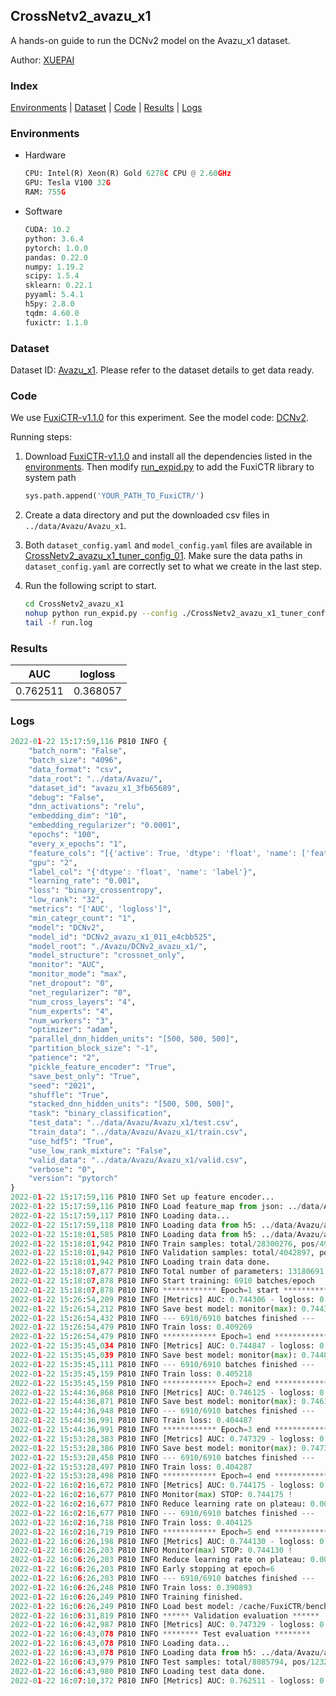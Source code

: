 ## CrossNetv2_avazu_x1

A hands-on guide to run the DCNv2 model on the Avazu_x1 dataset.

Author: [XUEPAI](https://github.com/xue-pai)

### Index
[Environments](#Environments) | [Dataset](#Dataset) | [Code](#Code) | [Results](#Results) | [Logs](#Logs)

### Environments
+ Hardware

  ```python
  CPU: Intel(R) Xeon(R) Gold 6278C CPU @ 2.60GHz
  GPU: Tesla V100 32G
  RAM: 755G

  ```

+ Software

  ```python
  CUDA: 10.2
  python: 3.6.4
  pytorch: 1.0.0
  pandas: 0.22.0
  numpy: 1.19.2
  scipy: 1.5.4
  sklearn: 0.22.1
  pyyaml: 5.4.1
  h5py: 2.8.0
  tqdm: 4.60.0
  fuxictr: 1.1.0

  ```

### Dataset
Dataset ID: [Avazu_x1](https://github.com/openbenchmark/BARS/blob/master/ctr_prediction/datasets/Avazu/README.md#Avazu_x1). Please refer to the dataset details to get data ready.

### Code

We use [FuxiCTR-v1.1.0](https://github.com/xue-pai/FuxiCTR/tree/v1.1.0) for this experiment. See the model code: [DCNv2](https://github.com/xue-pai/FuxiCTR/blob/v1.1.0/fuxictr/pytorch/models/DCNv2.py).

Running steps:

1. Download [FuxiCTR-v1.1.0](https://github.com/xue-pai/FuxiCTR/archive/refs/tags/v1.1.0.zip) and install all the dependencies listed in the [environments](#environments). Then modify [run_expid.py](./run_expid.py#L5) to add the FuxiCTR library to system path
    
    ```python
    sys.path.append('YOUR_PATH_TO_FuxiCTR/')
    ```

2. Create a data directory and put the downloaded csv files in `../data/Avazu/Avazu_x1`.

3. Both `dataset_config.yaml` and `model_config.yaml` files are available in [CrossNetv2_avazu_x1_tuner_config_01](./CrossNetv2_avazu_x1_tuner_config_01). Make sure the data paths in `dataset_config.yaml` are correctly set to what we create in the last step.

4. Run the following script to start.

    ```bash
    cd CrossNetv2_avazu_x1
    nohup python run_expid.py --config ./CrossNetv2_avazu_x1_tuner_config_01 --expid DCNv2_avazu_x1_011_e4cbb525 --gpu 0 > run.log &
    tail -f run.log
    ```

### Results

| AUC | logloss  |
|:--------------------:|:--------------------:|
| 0.762511 | 0.368057  |


### Logs
```python
2022-01-22 15:17:59,116 P810 INFO {
    "batch_norm": "False",
    "batch_size": "4096",
    "data_format": "csv",
    "data_root": "../data/Avazu/",
    "dataset_id": "avazu_x1_3fb65689",
    "debug": "False",
    "dnn_activations": "relu",
    "embedding_dim": "10",
    "embedding_regularizer": "0.0001",
    "epochs": "100",
    "every_x_epochs": "1",
    "feature_cols": "[{'active': True, 'dtype': 'float', 'name': ['feat_1', 'feat_2', 'feat_3', 'feat_4', 'feat_5', 'feat_6', 'feat_7', 'feat_8', 'feat_9', 'feat_10', 'feat_11', 'feat_12', 'feat_13', 'feat_14', 'feat_15', 'feat_16', 'feat_17', 'feat_18', 'feat_19', 'feat_20', 'feat_21', 'feat_22'], 'type': 'categorical'}]",
    "gpu": "2",
    "label_col": "{'dtype': 'float', 'name': 'label'}",
    "learning_rate": "0.001",
    "loss": "binary_crossentropy",
    "low_rank": "32",
    "metrics": "['AUC', 'logloss']",
    "min_categr_count": "1",
    "model": "DCNv2",
    "model_id": "DCNv2_avazu_x1_011_e4cbb525",
    "model_root": "./Avazu/DCNv2_avazu_x1/",
    "model_structure": "crossnet_only",
    "monitor": "AUC",
    "monitor_mode": "max",
    "net_dropout": "0",
    "net_regularizer": "0",
    "num_cross_layers": "4",
    "num_experts": "4",
    "num_workers": "3",
    "optimizer": "adam",
    "parallel_dnn_hidden_units": "[500, 500, 500]",
    "partition_block_size": "-1",
    "patience": "2",
    "pickle_feature_encoder": "True",
    "save_best_only": "True",
    "seed": "2021",
    "shuffle": "True",
    "stacked_dnn_hidden_units": "[500, 500, 500]",
    "task": "binary_classification",
    "test_data": "../data/Avazu/Avazu_x1/test.csv",
    "train_data": "../data/Avazu/Avazu_x1/train.csv",
    "use_hdf5": "True",
    "use_low_rank_mixture": "False",
    "valid_data": "../data/Avazu/Avazu_x1/valid.csv",
    "verbose": "0",
    "version": "pytorch"
}
2022-01-22 15:17:59,116 P810 INFO Set up feature encoder...
2022-01-22 15:17:59,116 P810 INFO Load feature_map from json: ../data/Avazu/avazu_x1_3fb65689/feature_map.json
2022-01-22 15:17:59,117 P810 INFO Loading data...
2022-01-22 15:17:59,118 P810 INFO Loading data from h5: ../data/Avazu/avazu_x1_3fb65689/train.h5
2022-01-22 15:18:01,585 P810 INFO Loading data from h5: ../data/Avazu/avazu_x1_3fb65689/valid.h5
2022-01-22 15:18:01,942 P810 INFO Train samples: total/28300276, pos/4953382, neg/23346894, ratio/17.50%, blocks/1
2022-01-22 15:18:01,942 P810 INFO Validation samples: total/4042897, pos/678699, neg/3364198, ratio/16.79%, blocks/1
2022-01-22 15:18:01,942 P810 INFO Loading train data done.
2022-01-22 15:18:07,877 P810 INFO Total number of parameters: 13180691.
2022-01-22 15:18:07,878 P810 INFO Start training: 6910 batches/epoch
2022-01-22 15:18:07,878 P810 INFO ************ Epoch=1 start ************
2022-01-22 15:26:54,209 P810 INFO [Metrics] AUC: 0.744306 - logloss: 0.398425
2022-01-22 15:26:54,212 P810 INFO Save best model: monitor(max): 0.744306
2022-01-22 15:26:54,432 P810 INFO --- 6910/6910 batches finished ---
2022-01-22 15:26:54,479 P810 INFO Train loss: 0.409269
2022-01-22 15:26:54,479 P810 INFO ************ Epoch=1 end ************
2022-01-22 15:35:45,034 P810 INFO [Metrics] AUC: 0.744847 - logloss: 0.396355
2022-01-22 15:35:45,039 P810 INFO Save best model: monitor(max): 0.744847
2022-01-22 15:35:45,111 P810 INFO --- 6910/6910 batches finished ---
2022-01-22 15:35:45,159 P810 INFO Train loss: 0.405218
2022-01-22 15:35:45,159 P810 INFO ************ Epoch=2 end ************
2022-01-22 15:44:36,868 P810 INFO [Metrics] AUC: 0.746125 - logloss: 0.397151
2022-01-22 15:44:36,871 P810 INFO Save best model: monitor(max): 0.746125
2022-01-22 15:44:36,948 P810 INFO --- 6910/6910 batches finished ---
2022-01-22 15:44:36,991 P810 INFO Train loss: 0.404487
2022-01-22 15:44:36,991 P810 INFO ************ Epoch=3 end ************
2022-01-22 15:53:28,383 P810 INFO [Metrics] AUC: 0.747329 - logloss: 0.396326
2022-01-22 15:53:28,386 P810 INFO Save best model: monitor(max): 0.747329
2022-01-22 15:53:28,458 P810 INFO --- 6910/6910 batches finished ---
2022-01-22 15:53:28,497 P810 INFO Train loss: 0.404287
2022-01-22 15:53:28,498 P810 INFO ************ Epoch=4 end ************
2022-01-22 16:02:16,672 P810 INFO [Metrics] AUC: 0.744175 - logloss: 0.396730
2022-01-22 16:02:16,677 P810 INFO Monitor(max) STOP: 0.744175 !
2022-01-22 16:02:16,677 P810 INFO Reduce learning rate on plateau: 0.000100
2022-01-22 16:02:16,677 P810 INFO --- 6910/6910 batches finished ---
2022-01-22 16:02:16,718 P810 INFO Train loss: 0.404125
2022-01-22 16:02:16,719 P810 INFO ************ Epoch=5 end ************
2022-01-22 16:06:26,198 P810 INFO [Metrics] AUC: 0.744130 - logloss: 0.397730
2022-01-22 16:06:26,203 P810 INFO Monitor(max) STOP: 0.744130 !
2022-01-22 16:06:26,203 P810 INFO Reduce learning rate on plateau: 0.000010
2022-01-22 16:06:26,203 P810 INFO Early stopping at epoch=6
2022-01-22 16:06:26,203 P810 INFO --- 6910/6910 batches finished ---
2022-01-22 16:06:26,248 P810 INFO Train loss: 0.390893
2022-01-22 16:06:26,249 P810 INFO Training finished.
2022-01-22 16:06:26,249 P810 INFO Load best model: /cache/FuxiCTR/benchmarks/Avazu/DCNv2_avazu_x1/avazu_x1_3fb65689/DCNv2_avazu_x1_011_e4cbb525.model
2022-01-22 16:06:31,819 P810 INFO ****** Validation evaluation ******
2022-01-22 16:06:42,987 P810 INFO [Metrics] AUC: 0.747329 - logloss: 0.396326
2022-01-22 16:06:43,078 P810 INFO ******** Test evaluation ********
2022-01-22 16:06:43,078 P810 INFO Loading data...
2022-01-22 16:06:43,078 P810 INFO Loading data from h5: ../data/Avazu/avazu_x1_3fb65689/test.h5
2022-01-22 16:06:43,979 P810 INFO Test samples: total/8085794, pos/1232985, neg/6852809, ratio/15.25%, blocks/1
2022-01-22 16:06:43,980 P810 INFO Loading test data done.
2022-01-22 16:07:10,372 P810 INFO [Metrics] AUC: 0.762511 - logloss: 0.368057

```
